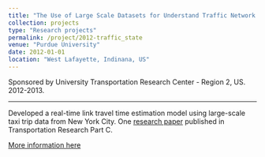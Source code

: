 ```yaml
---
title: "The Use of Large Scale Datasets for Understand Traffic Network State"
collection: projects
type: "Research projects"
permalink: /project/2012-traffic_state
venue: "Purdue University"
date: 2012-01-01
location: "West Lafayette, Indinana, US"
---
```

Sponsored by University Transportation Research Center - Region 2, US. 2012-2013.

---
Developed a real-time link travel time estimation model using large-scale taxi trip data from New York City. One [research paper](http://zhanxianyuan.xyz/files/link_TT_estimation-part_C.pdf) published in Transportation Research Part C.

[More information here](https://trid.trb.org/view/1299690)